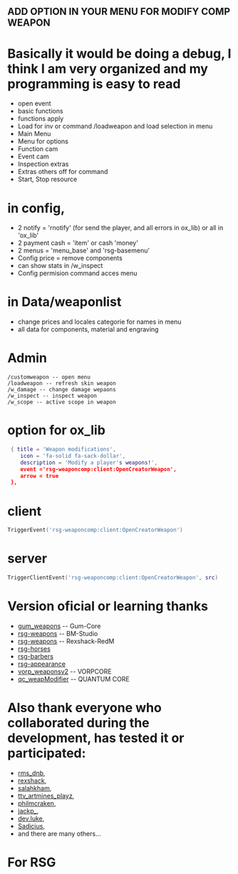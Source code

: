 ## ADD OPTION IN YOUR MENU FOR MODIFY COMP WEAPON
# Basically it would be doing a debug, I think I am very organized and my programming is easy to read
- open event
- basic functions
- functions apply
- Load for inv or command /loadweapon and load selection in menu
- Main Menu
- Menu for options
- Function cam
- Event cam
- Inspection extras
- Extras others off for command
- Start, Stop resource

# in config, 
- 2 notify = 'rnotify' (for send the player, and all errors in ox_lib) or all in 'ox_lib'
- 2 payment cash = 'item' or cash 'money'
- 2 menus = 'menu_base' and 'rsg-basemenu'
- Config price =  remove components
- can show stats in /w_inspect
- Config permision command acces menu

# in Data/weaponlist
- change prices and locales categorie for names in menu
- all data for components, material and engraving

# Admin

```
/customweapon -- open menu
/loadweapon -- refresh skin weapon
/w_damage -- change damage wepaons
/w_inspect -- inspect weapon
/w_scope -- active scope in weapon
```
# option for ox_lib
```lua
 { title = 'Weapon modifications',
    icon = 'fa-solid fa-sack-dollar',
    description = 'Modify a player's weapons!',
    event ='rsg-weaponcomp:client:OpenCreatorWeapon',
    arrow = true
 },
```
# client
```lua
TriggerEvent('rsg-weaponcomp:client:OpenCreatorWeapon')
```
# server
```lua
TriggerClientEvent('rsg-weaponcomp:client:OpenCreatorWeapon', src)
```

# Version oficial or learning thanks
- [gum_weapons](https://github.com/Gum-Core/gum_weapons) -- Gum-Core
- [rsg-weapons](https://github.com/BM-Studio/rsg-weapons) -- BM-Studio
- [rsg-weapons](https://github.com/Rexshack-RedM/rsg-weapons) -- Rexshack-RedM
- [rsg-horses](https://github.com/Rexshack-RedM/rsg-horses)
- [rsg-barbers](https://github.com/Rexshack-RedM/rsg-barbers)
- [rsg-appearance](https://github.com/Rexshack-RedM/rsg-appearance)
- [vorp_weaponsv2](https://github.com/VORPCORE/vorp_weaponsv2) -- VORPCORE
- [qc_weapModifier](https://github.com/Artmines/qc_weapModifier) -- QUANTUM CORE

# Also thank everyone who collaborated during the development, has tested it or participated:
- [rms_dnb](https://github.com/RMS-dnb/),
- [rexshack](https://github.com/Rexshack-RedM/),
- [salahkham](https://www.youtube.com/channel/UC_-sYXe5B4qInE_ZGw6DITg),
- [ttv_artmines_playz](https://github.com/Artmines/),
- [philmcraken](https://github.com/mrskunky69/),
- [jackp_](https://github.com/Jewsie/),
- [dev.luke](),
- [Sadicius](https://github.com/Sadicius),
- and there are many others...

# For RSG
